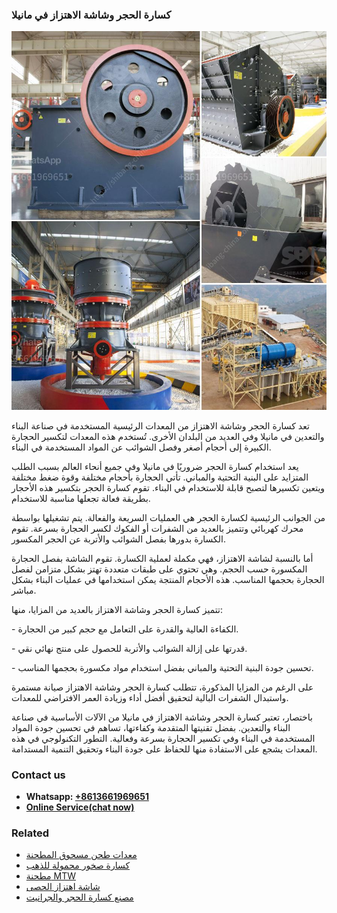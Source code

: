 <h3>كسارة الحجر وشاشة الاهتزاز في مانيلا</h3><img src='1701852778.jpg' alt=''><p>تعد كسارة الحجر وشاشة الاهتزاز من المعدات الرئيسية المستخدمة في صناعة البناء والتعدين في مانيلا وفي العديد من البلدان الأخرى. تُستخدم هذه المعدات لتكسير الحجارة الكبيرة إلى أحجام أصغر وفصل الشوائب عن المواد المستخدمة في البناء.</p><p>يعد استخدام كسارة الحجر ضروريًا في مانيلا وفي جميع أنحاء العالم بسبب الطلب المتزايد على البنية التحتية والمباني. تأتي الحجارة بأحجام مختلفة وقوة ضغط مختلفة ويتعين تكسيرها لتصبح قابلة للاستخدام في البناء. تقوم كسارة الحجر بتكسير هذه الأحجار بطريقة فعالة تجعلها مناسبة للاستخدام.</p><p>من الجوانب الرئيسية لكسارة الحجر هي العمليات السريعة والفعالة. يتم تشغيلها بواسطة محرك كهربائي وتتميز بالعديد من الشفرات أو الفكوك لكسر الحجارة بسرعة. تقوم الكسارة بدورها بفصل الشوائب والأتربة عن الحجر المكسور.</p><p>أما بالنسبة لشاشة الاهتزاز، فهي مكملة لعملية الكسارة. تقوم الشاشة بفصل الحجارة المكسورة حسب الحجم. وهي تحتوي على طبقات متعددة تهتز بشكل متزامن لفصل الحجارة بحجمها المناسب. هذه الأحجام المنتجة يمكن استخدامها في عمليات البناء بشكل مباشر.</p><p>تتميز كسارة الحجر وشاشة الاهتزاز بالعديد من المزايا، منها:</p><p>- الكفاءة العالية والقدرة على التعامل مع حجم كبير من الحجارة.</p><p>- قدرتها على إزالة الشوائب والأتربة للحصول على منتج نهائي نقي.</p><p>- تحسين جودة البنية التحتية والمباني بفضل استخدام مواد مكسورة بحجمها المناسب.</p><p>على الرغم من المزايا المذكورة، تتطلب كسارة الحجر وشاشة الاهتزاز صيانة مستمرة واستبدال الشفرات البالية لتحقيق أفضل أداء وزيادة العمر الافتراضي للمعدات.</p><p>باختصار، تعتبر كسارة الحجر وشاشة الاهتزاز في مانيلا من الآلات الأساسية في صناعة البناء والتعدين. بفضل تقنيتها المتقدمة وكفاءتها، تساهم في تحسين جودة المواد المستخدمة في البناء وفي تكسير الحجارة بسرعة وفعالية. التطور التكنولوجي في هذه المعدات يشجع على الاستفادة منها للحفاظ على جودة البناء وتحقيق التنمية المستدامة.</p><h3>Contact us</h3><ul><li><strong>Whatsapp:&nbsp;<a href="https://wa.me/8613661969651">+8613661969651</a></strong></li><li><a href="https://swt.shibang-china.com/?git&amp;zhl&amp;كسارة الحجر وشاشة الاهتزاز في مانيلا"><strong>Online Service(chat now)</strong></a></li></ul><h3>Related</h3><ul><li><a href='معدات طحن مسحوق المطحنة.md'>معدات طحن مسحوق المطحنة</a></li><li><a href='كسارة صخور محمولة للذهب.md'>كسارة صخور محمولة للذهب</a></li><li><a href='مطحنة MTW.md'>مطحنة MTW</a></li><li><a href='شاشة اهتزاز الحصى.md'>شاشة اهتزاز الحصى</a></li><li><a href='مصنع كسارة الحجر والجرانيت.md'>مصنع كسارة الحجر والجرانيت</a></li></ul>